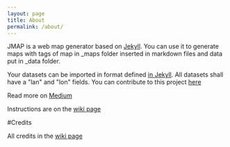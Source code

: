 ```yaml
---
layout: page
title: About
permalink: /about/
---
```


JMAP is a web map generator based on [Jekyll](https://github.com/jekyll/jekyll). You can use it to generate maps with tags of map in _maps folder inserted in markdown files and data put in _data folder.

Your datasets can be imported in format defined [in Jekyll](https://jekyllrb.com/docs/datafiles/). All datasets shall have a "lan" and "lon" fields. You can contribute to this project [here](https://github.com/iltempe/jmap)

Read more on [Medium](https://medium.com/@iltempe/jmap-a-map-generator-opensource-ca28db714860)

Instructions are on the [wiki page](https://github.com/iltempe/jmap/wiki/Credits)

#Credits

All credits in the [wiki page](https://github.com/iltempe/jmap/wiki/Credits)
